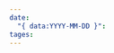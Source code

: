 ```yaml
---
date:
  "{ data:YYYY-MM-DD }": 
tages:
---
```

```![[Pasted image 20241219113635.png]]




































```